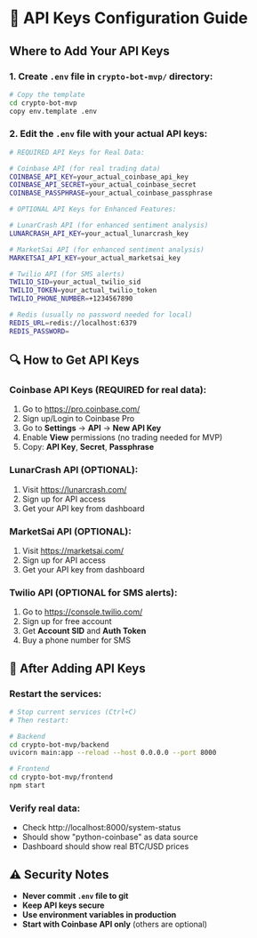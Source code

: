 # 🔑 API Keys Configuration Guide

## Where to Add Your API Keys

### 1. **Create `.env` file in `crypto-bot-mvp/` directory:**

```bash
# Copy the template
cd crypto-bot-mvp
copy env.template .env
```

### 2. **Edit the `.env` file with your actual API keys:**

```bash
# REQUIRED API Keys for Real Data:

# Coinbase API (for real trading data)
COINBASE_API_KEY=your_actual_coinbase_api_key
COINBASE_API_SECRET=your_actual_coinbase_secret
COINBASE_PASSPHRASE=your_actual_coinbase_passphrase

# OPTIONAL API Keys for Enhanced Features:

# LunarCrash API (for enhanced sentiment analysis)
LUNARCRASH_API_KEY=your_actual_lunarcrash_key

# MarketSai API (for enhanced sentiment analysis)  
MARKETSAI_API_KEY=your_actual_marketsai_key

# Twilio API (for SMS alerts)
TWILIO_SID=your_actual_twilio_sid
TWILIO_TOKEN=your_actual_twilio_token
TWILIO_PHONE_NUMBER=+1234567890

# Redis (usually no password needed for local)
REDIS_URL=redis://localhost:6379
REDIS_PASSWORD=
```

## 🔍 How to Get API Keys

### **Coinbase API Keys (REQUIRED for real data):**
1. Go to https://pro.coinbase.com/
2. Sign up/Login to Coinbase Pro
3. Go to **Settings** → **API** → **New API Key**
4. Enable **View** permissions (no trading needed for MVP)
5. Copy: **API Key**, **Secret**, **Passphrase**

### **LunarCrash API (OPTIONAL):**
1. Visit https://lunarcrash.com/
2. Sign up for API access
3. Get your API key from dashboard

### **MarketSai API (OPTIONAL):**
1. Visit https://marketsai.com/
2. Sign up for API access  
3. Get your API key from dashboard

### **Twilio API (OPTIONAL for SMS alerts):**
1. Go to https://console.twilio.com/
2. Sign up for free account
3. Get **Account SID** and **Auth Token**
4. Buy a phone number for SMS

## 🚀 After Adding API Keys

### **Restart the services:**
```bash
# Stop current services (Ctrl+C)
# Then restart:

# Backend
cd crypto-bot-mvp/backend
uvicorn main:app --reload --host 0.0.0.0 --port 8000

# Frontend  
cd crypto-bot-mvp/frontend
npm start
```

### **Verify real data:**
- Check http://localhost:8000/system-status
- Should show "python-coinbase" as data source
- Dashboard should show real BTC/USD prices

## ⚠️ Security Notes

- **Never commit `.env` file to git**
- **Keep API keys secure**
- **Use environment variables in production**
- **Start with Coinbase API only** (others are optional)
